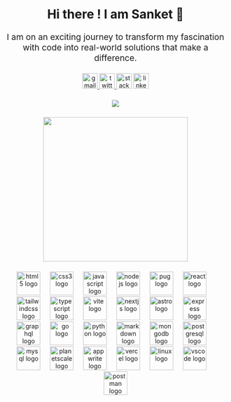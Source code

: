 <h1 align="center">Hi there ! I am Sanket 👋</h1>

###

<p align="center" style="font-size:1.2rem;">I am on an exciting journey to transform my fascination with code into real-world solutions that make a difference.</p>

###

<div align="center">
  <a href="mailto:code.sanket13@gmail.com" target="_blank">
    <img src="https://img.shields.io/static/v1?message=Gmail&logo=gmail&label=&color=D14836&logoColor=white&labelColor=&style=for-the-badge" height="35" alt="gmail logo"  />
  </a>
  <a href="https://twitter.com/heyiamsanket" target="_blank">
    <img src="https://img.shields.io/static/v1?message=Twitter&logo=twitter&label=&color=1DA1F2&logoColor=white&labelColor=&style=for-the-badge" height="35" alt="twitter logo"  />
  </a>
  <img src="https://img.shields.io/static/v1?message=Stackoverflow&logo=stackoverflow&label=&color=FE7A16&logoColor=white&labelColor=&style=for-the-badge" height="35" alt="stackoverflow logo"  />
  <img src="https://img.shields.io/static/v1?message=LinkedIn&logo=linkedin&label=&color=0077B5&logoColor=white&labelColor=&style=for-the-badge" height="35" alt="linkedin logo"  />
</div>

###

<div align="center">
  <img src="https://profile-counter.glitch.me/sanketghosh/count.svg?"  />
</div>

###

<div align="center">
  <img height="330" src="https://i.giphy.com/media/UAUtB4Oi9U4EM/200.webp"  />
</div>

###

<div align="center">
  <img src="https://skillicons.dev/icons?i=html" height="54" alt="html5 logo"  />
  <img width="14" />
  <img src="https://skillicons.dev/icons?i=css" height="54" alt="css3 logo"  />
  <img width="14" />
  <img src="https://skillicons.dev/icons?i=js" height="54" alt="javascript logo"  />
  <img width="14" />
  <img src="https://skillicons.dev/icons?i=nodejs" height="54" alt="nodejs logo"  />
  <img width="14" />
  <img src="https://skillicons.dev/icons?i=pug" height="54" alt="pug logo"  />
  <img width="14" />
  <img src="https://skillicons.dev/icons?i=react" height="54" alt="react logo"  />
  <img width="14" />
  <img src="https://skillicons.dev/icons?i=tailwind" height="54" alt="tailwindcss logo"  />
  <img width="14" />
  <img src="https://skillicons.dev/icons?i=ts" height="54" alt="typescript logo"  />
  <img width="14" />
  <img src="https://skillicons.dev/icons?i=vite" height="54" alt="vite logo"  />
  <img width="14" />
  <img src="https://skillicons.dev/icons?i=nextjs" height="54" alt="nextjs logo"  />
  <img width="14" />
  <img src="https://skillicons.dev/icons?i=astro" height="54" alt="astro logo"  />
  <img width="14" />
  <img src="https://skillicons.dev/icons?i=express" height="54" alt="express logo"  />
  <img width="14" />
  <img src="https://skillicons.dev/icons?i=graphql" height="54" alt="graphql logo"  />
  <img width="14" />
  <img src="https://skillicons.dev/icons?i=go" height="54" alt="go logo"  />
  <img width="14" />
  <img src="https://skillicons.dev/icons?i=py" height="54" alt="python logo"  />
  <img width="14" />
  <img src="https://skillicons.dev/icons?i=md" height="54" alt="markdown logo"  />
  <img width="14" />
  <img src="https://skillicons.dev/icons?i=mongodb" height="54" alt="mongodb logo"  />
  <img width="14" />
  <img src="https://skillicons.dev/icons?i=postgres" height="54" alt="postgresql logo"  />
  <img width="14" />
  <img src="https://skillicons.dev/icons?i=mysql" height="54" alt="mysql logo"  />
  <img width="14" />
  <img src="https://skillicons.dev/icons?i=planetscale" height="54" alt="planetscale logo"  />
  <img width="14" />
  <img src="https://skillicons.dev/icons?i=appwrite" height="54" alt="appwrite logo"  />
  <img width="14" />
  <img src="https://skillicons.dev/icons?i=vercel" height="54" alt="vercel logo"  />
  <img width="14" />
  <img src="https://skillicons.dev/icons?i=linux" height="54" alt="linux logo"  />
  <img width="14" />
  <img src="https://skillicons.dev/icons?i=vscode" height="54" alt="vscode logo"  />
  <img width="14" />
  <img src="https://skillicons.dev/icons?i=postman" height="54" alt="postman logo"  />
</div>

###
